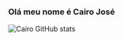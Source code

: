 ### Olá meu nome é Cairo José
![Cairo GitHub stats](https://github-readme-stats.vercel.app/api?username=cairojosé&show_icons=true&theme=dracula)
